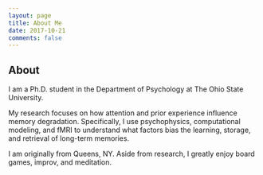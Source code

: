 ```yaml
---
layout: page
title: About Me
date: 2017-10-21
comments: false
---
```


## About
I am a Ph.D. student in the Department of Psychology at The Ohio State University.

My research focuses on how attention and prior experience influence memory degradation. Specifically, I use psychophysics, computational modeling, and fMRI to understand what factors bias the learning, storage, and retrieval of long-term memories.

I am originally from Queens, NY. Aside from research, I greatly enjoy board games, improv, and meditation.
